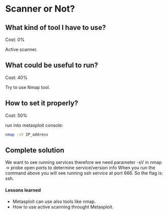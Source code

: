 # Scanner or Not?

## What kind of tool I have to use?

Cost: 0%

Active scanner.

## What could be useful to run?

Cost: 40%

Try to use Nmap tool.

## How to set it properly?

Cost: 50%

run into metasploit console:
```bash
nmap -sV IP_address
```

## Complete solution

We want to see running services therefore we need parameter -sV in nmap -> probe open ports to determine service/version info
When you run the command above you will see running ssh service at port 666. So the flag is: ssh.

#### Lessons learned

  * Metasploit can use also tools like nmap.
  * How to use active scanning throught Metasploit.
 
